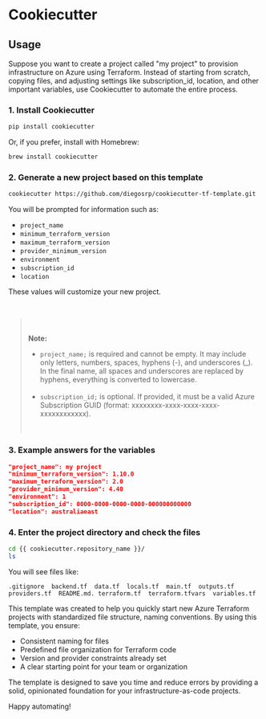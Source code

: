 # Cookiecutter

## Usage

Suppose you want to create a project called "my project" to provision infrastructure on Azure using Terraform. Instead of starting from scratch, copying files, and adjusting settings like subscription_id, location, and other important variables, use Cookiecutter to automate the entire process.

### 1. Install Cookiecutter

```sh
pip install cookiecutter
```

Or, if you prefer, install with Homebrew:

```sh
brew install cookiecutter
```

### 2. Generate a new project based on this template

```sh
cookiecutter https://github.com/diegosrp/cookiecutter-tf-template.git
```

You will be prompted for information such as:

- `project_name`
- `minimum_terraform_version`
- `maximum_terraform_version`
- `provider_minimum_version`
- `environment`
- `subscription_id`
- `location`

These values will customize your new project.

<br>

> <br>
>
> **Note:**
>
 > - `project_name;` is required and cannot be empty. It may include only letters, numbers, spaces, hyphens (-), and underscores (_). <br> In the final name, all spaces and underscores are replaced by hyphens, everything is converted to lowercase.<br><br>
> - `subscription_id;` is optional. If provided, it must be a valid Azure Subscription GUID (format: xxxxxxxx-xxxx-xxxx-xxxx-xxxxxxxxxxxx).
> <br>

### 3. Example answers for the variables

```json
"project_name": my project
"minimum_terraform_version": 1.10.0
"maximum_terraform_version": 2.0
"provider_minimum_version": 4.40
"environment": 1
"subscription_id": 0000-0000-0000-0000-000000000000
"location": australiaeast
```

### 4. Enter the project directory and check the files

```sh
cd {{ cookiecutter.repository_name }}/
ls
```

You will see files like:

```text
.gitignore  backend.tf  data.tf  locals.tf  main.tf  outputs.tf  providers.tf  README.md. terraform.tf  terraform.tfvars  variables.tf
```


This template was created to help you quickly start new Azure Terraform projects with standardized file structure, naming conventions. By using this template, you ensure:

- Consistent naming for files
- Predefined file organization for Terraform code
- Version and provider constraints already set
- A clear starting point for your team or organization

The template is designed to save you time and reduce errors by providing a solid, opinionated foundation for your infrastructure-as-code projects.

Happy automating!
